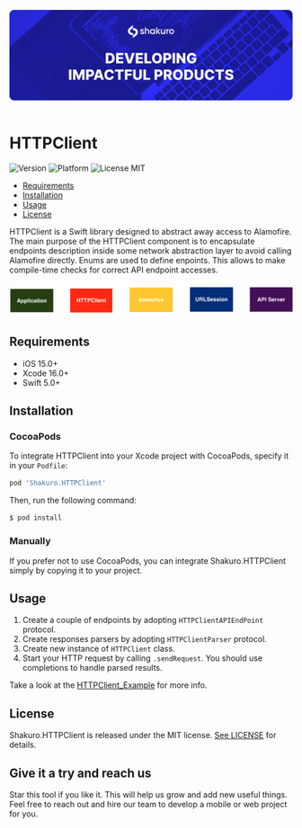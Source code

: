 ![Shakuro HTTPClient](Resources/title_image.png)
<br><br>
# HTTPClient
![Version](https://img.shields.io/badge/version-1.2.1-blue.svg)
![Platform](https://img.shields.io/badge/platform-iOS-lightgrey.svg)
![License MIT](https://img.shields.io/badge/license-MIT-green.svg)

- [Requirements](#requirements)
- [Installation](#installation)
- [Usage](#usage)
- [License](#license)

HTTPClient is a Swift library designed to abstract away access to Alamofire. The main purpose of the HTTPClient component is to encapsulate endpoints description inside some network abstraction layer to avoid calling Alamofire directly. Enums are used to define enpoints. This allows to make compile-time checks for correct API endpoint accesses.

![](Resources/HTTPClient.png)

## Requirements

- iOS 15.0+
- Xcode 16.0+
- Swift 5.0+

## Installation

### CocoaPods

To integrate HTTPClient into your Xcode project with CocoaPods, specify it in your `Podfile`:

```ruby
pod 'Shakuro.HTTPClient'
```

Then, run the following command:

```bash
$ pod install
```

### Manually

If you prefer not to use CocoaPods, you can integrate Shakuro.HTTPClient simply by copying it to your project.

## Usage

1. Create a couple of endpoints by adopting `HTTPClientAPIEndPoint` protocol.
2. Create responses parsers by adopting `HTTPClientParser` protocol.
3. Create new instance of `HTTPClient` class.
4. Start your HTTP request by calling `.sendRequest`. You should use completions to handle parsed results.

Take a look at the [HTTPClient_Example](https://github.com/shakurocom/HTTPClient/tree/master/HTTPClient_Example) for more info.

## License

Shakuro.HTTPClient is released under the MIT license. [See LICENSE](https://github.com/shakurocom/HTTPClient/blob/master/LICENSE.md) for details.

## Give it a try and reach us

Star this tool if you like it. This will help us grow and add new useful things. Feel free to reach out and hire our team to develop a mobile or web project for you.

